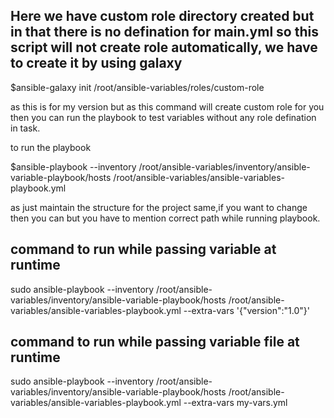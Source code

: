 ## Here we have custom role directory created but in that there is no defination for main.yml so this script will not create role automatically, we have to create it by using galaxy

 $ansible-galaxy init /root/ansible-variables/roles/custom-role

 as this is for my version but as this command will create custom role for you then you can run the playbook to test variables without any role defination in task.

 to run the playbook

 $ansible-playbook --inventory /root/ansible-variables/inventory/ansible-variable-playbook/hosts /root/ansible-variables/ansible-variables-playbook.yml

 as just maintain the structure for the project same,if you want to change then you can but you have to mention correct path while running playbook.

## command to run while passing variable at runtime
 sudo ansible-playbook --inventory /root/ansible-variables/inventory/ansible-variable-playbook/hosts /root/ansible-variables/ansible-variables-playbook.yml --extra-vars '{"version":"1.0"}'

## command to run while passing variable file at runtime
 sudo ansible-playbook --inventory /root/ansible-variables/inventory/ansible-variable-playbook/hosts /root/ansible-variables/ansible-variables-playbook.yml --extra-vars my-vars.yml

